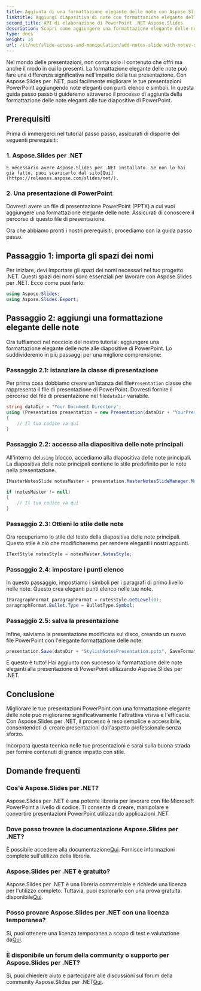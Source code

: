 ```yaml
---
title: Aggiunta di una formattazione elegante delle note con Aspose.Slides per .NET
linktitle: Aggiungi diapositiva di note con formattazione elegante delle note
second_title: API di elaborazione di PowerPoint .NET Aspose.Slides
description: Scopri come aggiungere una formattazione elegante delle note alle tue presentazioni PowerPoint utilizzando Aspose.Slides per .NET. Migliora le tue diapositive con simboli ed elenchi puntati.
type: docs
weight: 14
url: /it/net/slide-access-and-manipulation/add-notes-slide-with-notes-style/
---
```


Nel mondo delle presentazioni, non conta solo il contenuto che offri ma anche il modo in cui lo presenti. La formattazione elegante delle note può fare una differenza significativa nell'impatto della tua presentazione. Con Aspose.Slides per .NET, puoi facilmente migliorare le tue presentazioni PowerPoint aggiungendo note eleganti con punti elenco e simboli. In questa guida passo passo ti guideremo attraverso il processo di aggiunta della formattazione delle note eleganti alle tue diapositive di PowerPoint.

## Prerequisiti

Prima di immergerci nel tutorial passo passo, assicurati di disporre dei seguenti prerequisiti:

### 1. Aspose.Slides per .NET
    È necessario avere Aspose.Slides per .NET installato. Se non lo hai già fatto, puoi scaricarlo dal sito[Qui](https://releases.aspose.com/slides/net/).

### 2. Una presentazione di PowerPoint
   Dovresti avere un file di presentazione PowerPoint (PPTX) a cui vuoi aggiungere una formattazione elegante delle note. Assicurati di conoscere il percorso di questo file di presentazione.

Ora che abbiamo pronti i nostri prerequisiti, procediamo con la guida passo passo.

## Passaggio 1: importa gli spazi dei nomi

Per iniziare, devi importare gli spazi dei nomi necessari nel tuo progetto .NET. Questi spazi dei nomi sono essenziali per lavorare con Aspose.Slides per .NET. Ecco come puoi farlo:

```csharp
using Aspose.Slides;
using Aspose.Slides.Export;
```

## Passaggio 2: aggiungi una formattazione elegante delle note

Ora tuffiamoci nel nocciolo del nostro tutorial: aggiungere una formattazione elegante delle note alle diapositive di PowerPoint. Lo suddivideremo in più passaggi per una migliore comprensione:

### Passaggio 2.1: istanziare la classe di presentazione

 Per prima cosa dobbiamo creare un'istanza del file`Presentation` classe che rappresenta il file di presentazione di PowerPoint. Dovresti fornire il percorso del file di presentazione nel file`dataDir` variabile.

```csharp
string dataDir = "Your Document Directory";
using (Presentation presentation = new Presentation(dataDir + "YourPresentation.pptx"))
{
    // Il tuo codice va qui
}
```

### Passaggio 2.2: accesso alla diapositiva delle note principali

 All'interno del`using` blocco, accediamo alla diapositiva delle note principali. La diapositiva delle note principali contiene lo stile predefinito per le note nella presentazione.

```csharp
IMasterNotesSlide notesMaster = presentation.MasterNotesSlideManager.MasterNotesSlide;

if (notesMaster != null)
{
    // Il tuo codice va qui
}
```

### Passaggio 2.3: Ottieni lo stile delle note

Ora recuperiamo lo stile del testo della diapositiva delle note principali. Questo stile è ciò che modificheremo per rendere eleganti i nostri appunti.

```csharp
ITextStyle notesStyle = notesMaster.NotesStyle;
```

### Passaggio 2.4: impostare i punti elenco

In questo passaggio, impostiamo i simboli per i paragrafi di primo livello nelle note. Questo crea eleganti punti elenco nelle tue note.

```csharp
IParagraphFormat paragraphFormat = notesStyle.GetLevel(0);
paragraphFormat.Bullet.Type = BulletType.Symbol;
```

### Passaggio 2.5: salva la presentazione

Infine, salviamo la presentazione modificata sul disco, creando un nuovo file PowerPoint con l'elegante formattazione delle note.

```csharp
presentation.Save(dataDir + "StylishNotesPresentation.pptx", SaveFormat.Pptx);
```

E questo è tutto! Hai aggiunto con successo la formattazione delle note eleganti alla presentazione di PowerPoint utilizzando Aspose.Slides per .NET.

## Conclusione

Migliorare le tue presentazioni PowerPoint con una formattazione elegante delle note può migliorarne significativamente l'attrattiva visiva e l'efficacia. Con Aspose.Slides per .NET, il processo è reso semplice e accessibile, consentendoti di creare presentazioni dall'aspetto professionale senza sforzo.

Incorpora questa tecnica nelle tue presentazioni e sarai sulla buona strada per fornire contenuti di grande impatto con stile.

## Domande frequenti

### Cos'è Aspose.Slides per .NET?
Aspose.Slides per .NET è una potente libreria per lavorare con file Microsoft PowerPoint a livello di codice. Ti consente di creare, manipolare e convertire presentazioni PowerPoint utilizzando applicazioni .NET.

### Dove posso trovare la documentazione Aspose.Slides per .NET?
 È possibile accedere alla documentazione[Qui](https://reference.aspose.com/slides/net/). Fornisce informazioni complete sull'utilizzo della libreria.

### Aspose.Slides per .NET è gratuito?
 Aspose.Slides per .NET è una libreria commerciale e richiede una licenza per l'utilizzo completo. Tuttavia, puoi esplorarlo con una prova gratuita disponibile[Qui](https://releases.aspose.com/).

### Posso provare Aspose.Slides per .NET con una licenza temporanea?
 Sì, puoi ottenere una licenza temporanea a scopo di test e valutazione da[Qui](https://purchase.aspose.com/temporary-license/).

### È disponibile un forum della community o supporto per Aspose.Slides per .NET?
 Sì, puoi chiedere aiuto e partecipare alle discussioni sul forum della community Aspose.Slides per .NET[Qui](https://forum.aspose.com/).